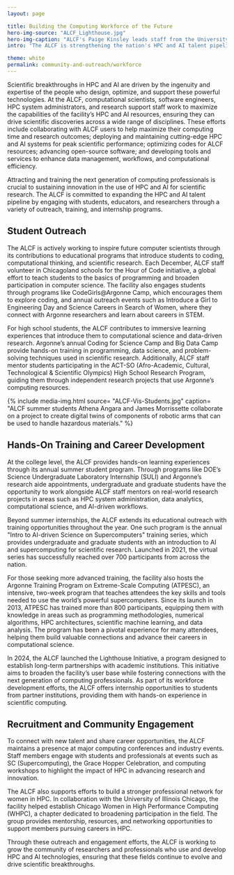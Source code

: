 ```yaml
---
layout: page

title: Building the Computing Workforce of the Future
hero-img-source: "ALCF_Lighthouse.jpg"
hero-img-caption: "ALCF's Paige Kinsley leads staff from the University of Chicago's Research Computing Center on a tour of the lab through the ALCF Lighthouse Initiative."
intro: "The ALCF is strengthening the nation's HPC and AI talent pipeline through outreach, training, and hands-on experiences for the next generation of computing professionals."

theme: white
permalink: community-and-outreach/workforce
---
```



Scientific breakthroughs in HPC and AI are driven by the ingenuity and expertise of the people who design, optimize, and support these powerful technologies. At the ALCF, computational scientists, software engineers, HPC system administrators, and research support staff work to maximize the capabilities of the facility’s HPC and AI resources, ensuring they can drive scientific discoveries across a wide range of disciplines. These efforts include collaborating with ALCF users to help maximize their computing time and research outcomes; deploying and maintaining cutting-edge HPC and AI systems for peak scientific performance; optimizing codes for ALCF resources; advancing open-source software; and developing tools and services to enhance data management, workflows, and computational efficiency.

Attracting and training the next generation of computing professionals is crucial to sustaining innovation in the use of HPC and AI for scientific research. The ALCF is committed to expanding the HPC and AI talent pipeline by engaging with students, educators, and researchers through a variety of outreach, training, and internship programs.


## Student Outreach

The ALCF is actively working to inspire future computer scientists through its contributions to educational programs that introduce students to coding, computational thinking, and scientific research. Each December, ALCF staff volunteer in Chicagoland schools for the Hour of Code initiative, a global effort to teach students to the basics of programming and broaden participation in computer science. The facility also engages students through programs like CodeGirls@Argonne Camp, which encourages them to explore coding, and annual outreach events such as Introduce a Girl to Engineering Day and Science Careers in Search of Women, where they connect with Argonne researchers and learn about careers in STEM.

For high school students, the ALCF contributes to immersive learning experiences that introduce them to computational science and data-driven research. Argonne’s annual Coding for Science Camp and Big Data Camp provide hands-on training in programming, data science, and problem-solving techniques used in scientific research. Additionally, ALCF staff mentor students participating in the ACT-SO (Afro-Academic, Cultural, Technological & Scientific Olympics) High School Research Program, guiding them through independent research projects that use Argonne’s computing resources.

{% include media-img.html
   source= "ALCF-Vis-Students.jpg"
   caption= "ALCF summer students Athena Angara and James Morrissette collaborate on a project to create digital twins of components of robotic arms that can be used to handle hazardous materials."
%}


## Hands-On Training and Career Development

At the college level, the ALCF provides hands-on learning experiences through its annual summer student program. Through programs like DOE’s Science Undergraduate Laboratory Internship (SULI) and Argonne’s research aide appointments, undergraduate and graduate students have the opportunity to work alongside ALCF staff mentors on real-world research projects in areas such as HPC system administration, data analytics, computational science, and AI-driven workflows.

Beyond summer internships, the ALCF extends its educational outreach with training opportunities throughout the year. One such program is the annual "Intro to AI-driven Science on Supercomputers" training series, which provides undergraduate and graduate students with an introduction to AI and supercomputing for scientific research. Launched in 2021, the virtual series has successfully reached over 700 participants from across the nation.

For those seeking more advanced training, the facility also hosts the Argonne Training Program on Extreme-Scale Computing (ATPESC), an intensive, two-week program that teaches attendees the key skills and tools needed to use the world’s powerful supercomputers. Since its launch in 2013, ATPESC has trained more than 800 participants, equipping them with knowledge in areas such as programming methodologies, numerical algorithms, HPC architectures, scientific machine learning, and data analysis. The program has been a pivotal experience for many attendees, helping them build valuable connections and advance their careers in computational science.

In 2024, the ALCF launched the Lighthouse Initiative, a program designed to establish long-term partnerships with academic institutions. This initiative aims to broaden the facility’s user base while fostering connections with the next generation of computing professionals. As part of its workforce development efforts, the ALCF offers internship opportunities to students from partner institutions, providing them with hands-on experience in scientific computing.


## Recruitment and Community Engagement

To connect with new talent and share career opportunities, the ALCF maintains a presence at major computing conferences and industry events. Staff members engage with students and professionals at events such as SC (Supercomputing), the Grace Hopper Celebration, and computing workshops to highlight the impact of HPC in advancing research and innovation.

The ALCF also supports efforts to build a stronger professional network for women in HPC. In collaboration with the University of Illinois Chicago, the facility helped establish Chicago Women in High Performance Computing (WHPC), a chapter dedicated to broadening participation in the field. The group provides mentorship, resources, and networking opportunities to support members pursuing careers in HPC.

Through these outreach and engagement efforts, the ALCF is working to grow the community of researchers and professionals who use and develop HPC and AI technologies, ensuring that these fields continue to evolve and drive scientific breakthroughs.


